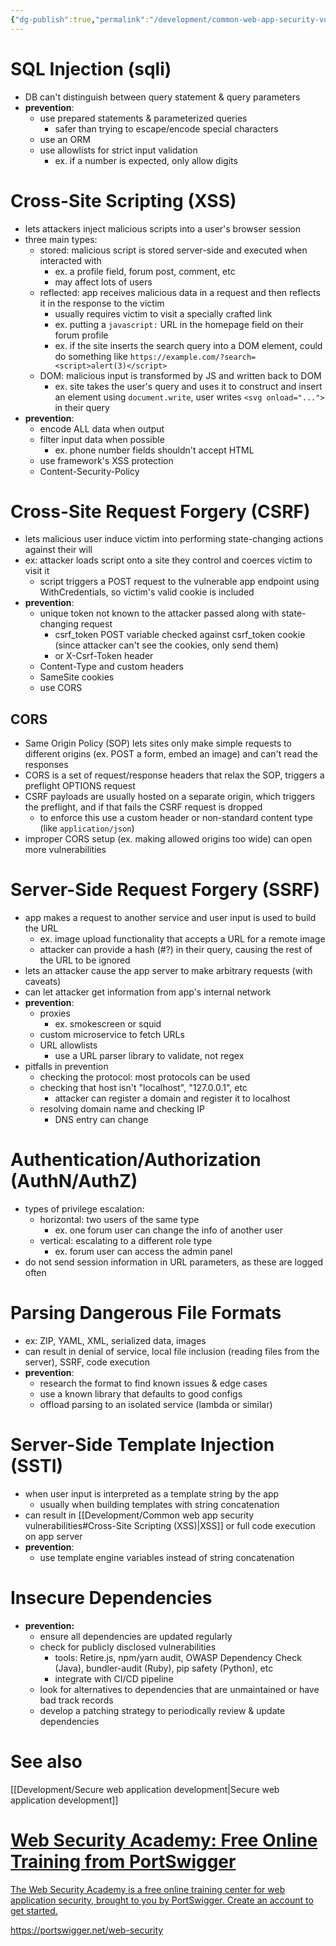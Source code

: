 ```yaml
---
{"dg-publish":true,"permalink":"/development/common-web-app-security-vulnerabilities/","created":"","updated":""}
---
```



# SQL Injection (sqli)

- DB can't distinguish between query statement & query parameters
- **prevention**:
    - use prepared statements & parameterized queries
        - safer than trying to escape/encode special characters
    - use an ORM
    - use allowlists for strict input validation
        - ex. if a number is expected, only allow digits

# Cross-Site Scripting (XSS)

- lets attackers inject malicious scripts into a user's browser session
- three main types:
    - stored: malicious script is stored server-side and executed when interacted with
        - ex. a profile field, forum post, comment, etc
        - may affect lots of users
    - reflected: app receives malicious data in a request and then reflects it in the response to the victim
        - usually requires victim to visit a specially crafted link
        - ex. putting a `javascript:` URL in the homepage field on their forum profile
        - ex. if the site inserts the search query into a DOM element, could do something like `https://example.com/?search=<script>alert(3)</script>`
    - DOM: malicious input is transformed by JS and written back to DOM
        - ex. site takes the user's query and uses it to construct and insert an element using `document.write`, user writes `<svg onload="...">` in their query
- **prevention**:
    - encode ALL data when output
    - filter input data when possible
        - ex. phone number fields shouldn't accept HTML
    - use framework's XSS protection
    - Content-Security-Policy

# Cross-Site Request Forgery (CSRF)

- lets malicious user induce victim into performing state-changing actions against their will
- ex: attacker loads script onto a site they control and coerces victim to visit it
    - script triggers a POST request to the vulnerable app endpoint using WithCredentials, so victim's valid cookie is included
- **prevention**:
    - unique token not known to the attacker passed along with state-changing request
        - csrf_token POST variable checked against csrf_token cookie (since attacker can't see the cookies, only send them)
        - or X-Csrf-Token header
    - Content-Type and custom headers
    - SameSite cookies
    - use CORS

## CORS

- Same Origin Policy (SOP) lets sites only make simple requests to different origins (ex. POST a form, embed an image) and can't read the responses
- CORS is a set of request/response headers that relax the SOP, triggers a preflight OPTIONS request
- CSRF payloads are usually hosted on a separate origin, which triggers the preflight, and if that fails the CSRF request is dropped
    - to enforce this use a custom header or non-standard content type (like `application/json`)
- improper CORS setup (ex. making allowed origins too wide) can open more vulnerabilities

# Server-Side Request Forgery (SSRF)

- app makes a request to another service and user input is used to build the URL
    - ex. image upload functionality that accepts a URL for a remote image
    - attacker can provide a hash (#?) in their query, causing the rest of the URL to be ignored
- lets an attacker cause the app server to make arbitrary requests (with caveats)
- can let attacker get information from app's internal network
- **prevention**:
    - proxies
        - ex. smokescreen or squid
    - custom microservice to fetch URLs
    - URL allowlists
        - use a URL parser library to validate, not regex
- pitfalls in prevention
    - checking the protocol: most protocols can be used
    - checking that host isn't "localhost", "127.0.0.1", etc
        - attacker can register a domain and register it to localhost
    - resolving domain name and checking IP
        - DNS entry can change

# Authentication/Authorization (AuthN/AuthZ)

- types of privilege escalation:
    - horizontal: two users of the same type
        - ex. one forum user can change the info of another user
    - vertical: escalating to a different role type
        - ex. forum user can access the admin panel
- do not send session information in URL parameters, as these are logged often

# Parsing Dangerous File Formats

- ex: ZIP, YAML, XML, serialized data, images
- can result in denial of service, local file inclusion (reading files from the server), SSRF, code execution
- **prevention**:
    - research the format to find known issues & edge cases
    - use a known library that defaults to good configs
    - offload parsing to an isolated service (lambda or similar)

# Server-Side Template Injection (SSTI)

- when user input is interpreted as a template string by the app
    - usually when building templates with string concatenation
- can result in [[Development/Common web app security vulnerabilities#Cross-Site Scripting (XSS)\|XSS]] or full code execution on app server
- **prevention**:
    - use template engine variables instead of string concatenation

# Insecure Dependencies

- **prevention:**
    - ensure all dependencies are updated regularly
    - check for publicly disclosed vulnerabilities
        - tools: Retire.js, npm/yarn audit, OWASP Dependency Check (Java), bundler-audit (Ruby), pip safety (Python), etc
        - integrate with CI/CD pipeline
    - look for alternatives to dependencies that are unmaintained or have bad track records
    - develop a patching strategy to periodically review & update dependencies

# See also

[[Development/Secure web application development\|Secure web application development]]

<div class="rich-link-card-container"><a class="rich-link-card" href="https://portswigger.net/web-security" target="_blank">
	<div class="rich-link-image-container">
		<div class="rich-link-image" style="background-image: url('https://portswigger.net/content/images/logos/academy-twittercard.png')">
	</div>
	</div>
	<div class="rich-link-card-text">
		<h1 class="rich-link-card-title">Web Security Academy: Free Online Training from PortSwigger</h1>
		<p class="rich-link-card-description">
		The Web Security Academy is a free online training center for web application security, brought to you by PortSwigger. Create an account to get started.
		</p>
		<p class="rich-link-href">
		https://portswigger.net/web-security
		</p>
	</div>
</a></div>
